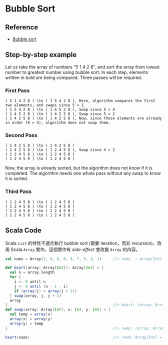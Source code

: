 # Bubble Sort

## Reference
- [Bubble sort](https://en.wikipedia.org/wiki/Bubble_sort)

## Step-by-step example
Let us take the array of numbers "5 1 4 2 8", and sort the array from lowest number to greatest number using bubble sort. In each step, elements written in bold are being compared. Three passes will be required.

### First Pass
```
( 5 1 4 2 8 ) \to ( 1 5 4 2 8 ), Here, algorithm compares the first two elements, and swaps since 5 > 1.
( 1 5 4 2 8 ) \to ( 1 4 5 2 8 ), Swap since 5 > 4
( 1 4 5 2 8 ) \to ( 1 4 2 5 8 ), Swap since 5 > 2
( 1 4 2 5 8 ) \to ( 1 4 2 5 8 ), Now, since these elements are already in order (8 > 5), algorithm does not swap them.
```

### Second Pass
```
( 1 4 2 5 8 ) \to ( 1 4 2 5 8 )
( 1 4 2 5 8 ) \to ( 1 2 4 5 8 ), Swap since 4 > 2
( 1 2 4 5 8 ) \to ( 1 2 4 5 8 )
( 1 2 4 5 8 ) \to ( 1 2 4 5 8 )
```
Now, the array is already sorted, but the algorithm does not know if it is completed. The algorithm needs one whole pass without any swap to know it is sorted.

### Third Pass
```
( 1 2 4 5 8 ) \to ( 1 2 4 5 8 )
( 1 2 4 5 8 ) \to ( 1 2 4 5 8 )
( 1 2 4 5 8 ) \to ( 1 2 4 5 8 )
( 1 2 4 5 8 ) \to ( 1 2 4 5 8 )
```

## Scala Code

Scala `List` 的特性不適合執行 bubble sort (需要 iteration，而非 recursion)，改用 Scala `Array` 實作。這個實作有 *side-effect* 會改變 `Array` 的內容。

```scala
val nums = Array(2, 4, 6, 8, 9, 7, 5, 3, 1)     //> nums  : Array[Int] = Array(2, 4, 6, 8, 9, 7, 5, 3, 1)

def bsort(array: Array[Int]): Array[Int] = {
  val n = array.length
  for {
    i <- 0 until n
    j <- 0 until (n - 1 - i)
    if (array(j) > array(j + 1))
  } swap(array, j, j + 1)
  array
}                                               //> bsort: (array: Array[Int])Array[Int]
def swap(array: Array[Int], x: Int, y: Int) = {
  val temp = array(x)
  array(x) = array(y)
  array(y) = temp
}                                               //> swap: (array: Array[Int], x: Int, y: Int)Unit

bsort(nums)                                     //> res0: Array[Int] = Array(1, 2, 3, 4, 5, 6, 7, 8, 9)
```
